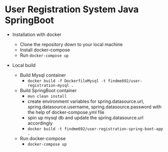 # User Registration System Java SpringBoot

- Installation with docker
  - Clone the repository down to your local machine
  - Install docker-compose
  - Run ``` docker-compose up ```
  

- Local build
  - Build Mysql container
    - ```docker build -f DockerfileMysql -t findme692/user-registration-mysql .```
  - Build SpringBoot container
    - ```mvn clean install```
    - create environment variables for spring.datasource.url, spring.datasource.username, spring.datasource.password with the help of docker-compose.yml file
    - spin up mysql db and update the spring.datasource.url accordingly
    - ```docker build -t findme692/user-registration-spring-boot-app . ```
  - Run docker-compose
    - ``` docker-compose up ```